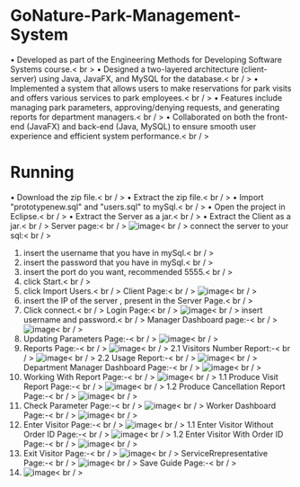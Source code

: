 # GoNature-Park-Management-System
•	Developed as part of the Engineering Methods for Developing Software Systems course.< br  >
•	Designed a two-layered architecture (client-server) using Java, JavaFX, and MySQL for the database.< br / >
•	Implemented a system that allows users to make reservations for park visits and offers various services to park employees.< br / >
•	Features include managing park parameters, approving/denying requests, and generating reports for department managers.< br / >
•	Collaborated on both the front-end (JavaFX) and back-end (Java, MySQL) to ensure smooth user experience and efficient system performance.< br / >
# Running
•	Download the zip file.< br / >
•	Extract the zip file.< br / >
•	Import "prototypenew.sql" and "users.sql" to mySql.< br / >
•	Open the project in Eclipse.< br / >
•	Extract the Server as a jar.< br / >
•	Extract the Client as a jar.< br / >
Server page:< br / >
![image](https://github.com/user-attachments/assets/2a2e148c-435c-4b33-8570-a21c15e00929)< br / >
connect the server to your sql:< br / >
1. insert the username that you have in mySql.< br / >
2. insert the password that you have in mySql.< br / >
3. insert the port do you want, recommended 5555.< br / >
4. click Start.< br / >
5. click Import Users.< br / >
Client Page:< br / >
![image](https://github.com/user-attachments/assets/9ee08655-4eb3-4e4b-9939-914035e0133b)< br / >
1. insert the IP of the server , present in the Server Page.< br / >
2. Click connect.< br / >
Login Page:< br / >
![image](https://github.com/user-attachments/assets/3efa55c7-bb3f-4dda-8e5c-59a393ce5baa)< br / >
insert username and password.< br / >
Manager Dashboard page:-< br / >
![image](https://github.com/user-attachments/assets/d4eeeeed-a3b4-4715-b862-5c1d7d4dfe38)< br / >
1. Updating Parameters Page:-< br / >
   ![image](https://github.com/user-attachments/assets/cce9a900-1556-4d7c-98d0-4003953f192e)< br / >
2. Reports Page:-< br / >
    ![image](https://github.com/user-attachments/assets/fa05fe99-9328-4906-9f42-36ff27815043)< br / >
2.1 Visitors Number Report:-< br / >
   ![image](https://github.com/user-attachments/assets/8db842cb-255a-4999-a68d-d5af6464976e)< br / >
2.2 Usage Report:-< br / >
   ![image](https://github.com/user-attachments/assets/b7ea05d5-16f7-4c62-ab78-297690684318)< br / >
Department Manager Dashboard Page:-< br / >
![image](https://github.com/user-attachments/assets/c88f7149-f8bb-4197-8392-b0cf47af5266)< br / >
1. Working With Report Page:-< br / >
   ![image](https://github.com/user-attachments/assets/1e5209d4-4d5c-49d4-a12d-aa0fe9b4249c)< br / >
1.1 Produce Visit Report Page:-< br / >
   ![image](https://github.com/user-attachments/assets/bb21fc96-ec87-4096-bb8d-73ea10c6a5d4)< br / >
1.2 Produce Cancellation Report Page:-< br / >
   ![image](https://github.com/user-attachments/assets/6bda525d-4e1b-4982-ae92-ad24a74b9329)< br / >
2. Check Parameter Page:-< br / >
   ![image](https://github.com/user-attachments/assets/dcd34392-1b7a-4014-871d-5f4abccbab7a)< br / >
Worker Dashboard Page:-< br / >
![image](https://github.com/user-attachments/assets/a3c2150f-fddf-4d58-9d81-70373b97a1ad)< br / >
1. Enter Visitor Page:-< br / >
   ![image](https://github.com/user-attachments/assets/735a07a1-401d-464b-9c0c-39880feb2439)< br / >
1.1 Enter Visitor Without Order ID Page:-< br / >
   ![image](https://github.com/user-attachments/assets/55e84001-6d77-4f82-9e3b-d4158969bb88)< br / >
1.2 Enter Visitor With Order ID Page:-< br / >
   ![image](https://github.com/user-attachments/assets/bee32e21-5704-47fa-8fae-fa37042831d2)< br / >
2. Exit Visitor Page:-< br / >
   ![image](https://github.com/user-attachments/assets/573a0d62-e37c-46f8-8019-3712498daae1)< br / >
ServiceRrepresentative Page:-< br / >
![image](https://github.com/user-attachments/assets/c8e67abe-f057-4015-a06f-ebbd49ee24d9)< br / >
Save Guide Page:-< br / >
1. ![image](https://github.com/user-attachments/assets/3565c084-e7b2-4503-bdb9-0fe143cb3efe)< br / >

